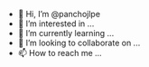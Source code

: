 - 👋 Hi, I’m @panchojlpe
- 👀 I’m interested in ...
- 🌱 I’m currently learning ...
- 💞️ I’m looking to collaborate on ...
- 📫 How to reach me ...

<!---
panchojlpe/panchojlpe is a ✨ special ✨ repository because its `README.md` (this file) appears on your GitHub profile.
You can click the Preview link to take a look at your changes.
--->
